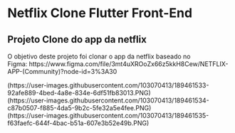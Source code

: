 <h1>Netflix Clone Flutter Front-End</h1>

<h2> Projeto Clone do app da netflix </h2>
<p> O objetivo deste projeto foi clonar o app da netflix baseado no <br> Figma: https://www.figma.com/file/3mt4uXROoZx66z5kkH8Cew/NETFLIX-APP-(Community)?node-id=3%3A30 </p>
(https://user-images.githubusercontent.com/103070413/189461533-92afe889-4bed-4a8e-834e-6df51fb83013.PNG)<br>
(https://user-images.githubusercontent.com/103070413/189461534-c87b0507-f885-4da5-9b2c-5fe32a5e4fee.PNG)<br>
(https://user-images.githubusercontent.com/103070413/189461535-f63faefc-644f-4bac-b51a-607e3b52e49b.PNG)<br>
